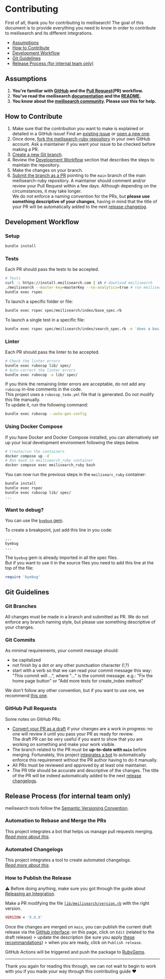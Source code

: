 # Contributing <!-- omit in toc -->

First of all, thank you for contributing to meilisearch! The goal of this document is to provide everything you need to know in order to contribute to meilisearch and its different integrations.

<!-- MarkdownTOC autolink="true" style="ordered" indent="   " -->

- [Assumptions](#assumptions)
- [How to Contribute](#how-to-contribute)
- [Development Workflow](#development-workflow)
- [Git Guidelines](#git-guidelines)
- [Release Process (for internal team only)](#release-process-for-internal-team-only)

<!-- /MarkdownTOC -->

## Assumptions

1. **You're familiar with [GitHub](https://github.com) and the [Pull Request](https://help.github.com/en/github/collaborating-with-issues-and-pull-requests/about-pull-requests)(PR) workflow.**
2. **You've read the meilisearch [documentation](https://docs.meilisearch.com) and the [README](/README.md).**
3. **You know about the [meilisearch community](https://docs.meilisearch.com/learn/what_is_meilisearch/contact.html). Please use this for help.**

## How to Contribute

1. Make sure that the contribution you want to make is explained or detailed in a GitHub issue! Find an [existing issue](https://github.com/meilisearch/meilisearch-ruby/issues/) or [open a new one](https://github.com/meilisearch/meilisearch-ruby/issues/new).
2. Once done, [fork the meilisearch-ruby repository](https://help.github.com/en/github/getting-started-with-github/fork-a-repo) in your own GitHub account. Ask a maintainer if you want your issue to be checked before making a PR.
3. [Create a new Git branch](https://help.github.com/en/github/collaborating-with-issues-and-pull-requests/creating-and-deleting-branches-within-your-repository).
4. Review the [Development Workflow](#development-workflow) section that describes the steps to maintain the repository.
5. Make the changes on your branch.
6. [Submit the branch as a PR](https://help.github.com/en/github/collaborating-with-issues-and-pull-requests/creating-a-pull-request-from-a-fork) pointing to the `main` branch of the main meilisearch-ruby repository. A maintainer should comment and/or review your Pull Request within a few days. Although depending on the circumstances, it may take longer.<br>
 We do not enforce a naming convention for the PRs, but **please use something descriptive of your changes**, having in mind that the title of your PR will be automatically added to the next [release changelog](https://github.com/meilisearch/meilisearch-ruby/releases/).

## Development Workflow

### Setup <!-- omit in toc -->

```bash
bundle install
```

### Tests <!-- omit in toc -->

Each PR should pass the tests to be accepted.

```bash
# Tests
curl -L https://install.meilisearch.com | sh # download meilisearch
./meilisearch --master-key=masterKey --no-analytics=true # run meilisearch
bundle exec rspec
```

To launch a specific folder or file:

```bash
bundle exec rspec spec/meilisearch/index/base_spec.rb
```

To launch a single test in a specific file:

```bash
bundle exec rspec spec/meilisearch/index/search_spec.rb -e 'does a basic search in index'
```

### Linter <!-- omit in toc -->

Each PR should pass the linter to be accepted.

```bash
# Check the linter errors
bundle exec rubocop lib/ spec/
# Auto-correct the linter errors
bundle exec rubocop -a lib/ spec/
```

If you think the remaining linter errors are acceptable, do not add any `rubocop` in-line comments in the code.<br>
This project uses a `rubocop_todo.yml` file that is generated. Do not modify this file manually.<br>
To update it, run the following command:

```bash
bundle exec rubocop --auto-gen-config
```

### Using Docker Compose <!-- omit in toc -->

If you have Docker and Docker Compose installed, you can alternatively set up your local development environment following the steps below.

```bash
# Create/run the containers
docker compose up -d
# Run bash in meilisearch_ruby container
docker compose exec meilisearch_ruby bash
```

You can now run the previous steps in the `meilisearc_ruby` container:

```bash
bundle install
bundle exec rspec
bundle exec rubocop lib/ spec/
...
```

### Want to debug? <!-- omit in toc -->

You can use the [`byebug` gem](https://github.com/deivid-rodriguez/byebug).

To create a breakpoint, just add this line in you code:

```ruby
...
byebug
...
```

The `byebug` gem is already imported in all the spec files.<br>
But if you want to use it in the source files you need to add this line at the top of the file:

```ruby
require 'byebug'
```

## Git Guidelines

### Git Branches <!-- omit in toc -->

All changes must be made in a branch and submitted as PR.
We do not enforce any branch naming style, but please use something descriptive of your changes.

### Git Commits <!-- omit in toc -->

As minimal requirements, your commit message should:
- be capitalized
- not finish by a dot or any other punctuation character (!,?)
- start with a verb so that we can read your commit message this way: "This commit will ...", where "..." is the commit message.
  e.g.: "Fix the home page button" or "Add more tests for create_index method"

We don't follow any other convention, but if you want to use one, we recommend [this one](https://chris.beams.io/posts/git-commit/).

### GitHub Pull Requests <!-- omit in toc -->

Some notes on GitHub PRs:

- [Convert your PR as a draft](https://help.github.com/en/github/collaborating-with-issues-and-pull-requests/changing-the-stage-of-a-pull-request) if your changes are a work in progress: no one will review it until you pass your PR as ready for review.<br>
  The draft PR can be very useful if you want to show that you are working on something and make your work visible.
- The branch related to the PR must be **up-to-date with `main`** before merging. Fortunately, this project [integrates a bot](https://github.com/meilisearch/integration-guides/blob/main/resources/bors.md) to automatically enforce this requirement without the PR author having to do it manually.
- All PRs must be reviewed and approved by at least one maintainer.
- The PR title should be accurate and descriptive of the changes. The title of the PR will be indeed automatically added to the next [release changelogs](https://github.com/meilisearch/meilisearch-ruby/releases/).

## Release Process (for internal team only)

meilisearch tools follow the [Semantic Versioning Convention](https://semver.org/).

### Automation to Rebase and Merge the PRs <!-- omit in toc -->

This project integrates a bot that helps us manage pull requests merging.<br>
_[Read more about this](https://github.com/meilisearch/integration-guides/blob/main/resources/bors.md)._

### Automated Changelogs <!-- omit in toc -->

This project integrates a tool to create automated changelogs.<br>
_[Read more about this](https://github.com/meilisearch/integration-guides/blob/main/resources/release-drafter.md)._

### How to Publish the Release <!-- omit in toc -->

⚠️ Before doing anything, make sure you got through the guide about [Releasing an Integration](https://github.com/meilisearch/integration-guides/blob/main/resources/integration-release.md).

Make a PR modifying the file [`lib/meilisearch/version.rb`](/lib/meilisearch/version.rb) with the right version.

```ruby
VERSION = 'X.X.X'
```

Once the changes are merged on `main`, you can publish the current draft release via the [GitHub interface](https://github.com/meilisearch/meilisearch-ruby/releases): on this page, click on `Edit` (related to the draft release) > update the description (be sure you apply [these recommandations](https://github.com/meilisearch/integration-guides/blob/main/resources/integration-release.md#writting-the-release-description)) > when you are ready, click on `Publish release`.

GitHub Actions will be triggered and push the package to [RubyGems](https://rubygems.org/gems/meilisearch).

<hr>

Thank you again for reading this through, we can not wait to begin to work with you if you made your way through this contributing guide ❤️
